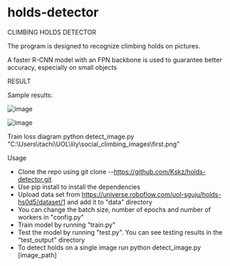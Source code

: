 # holds-detector

CLIMBING HOLDS DETECTOR

The program is designed to recognize climbing holds on pictures.

A faster R-CNN model with an FPN backbone is used to guarantee better accuracy, especially on small objects

RESULT

Sample results:

![image](https://github.com/Kskz/holds-detector/assets/63345177/3a4fe29e-b884-4e22-97a4-f61bc71bf74a)

![image](https://github.com/Kskz/holds-detector/assets/63345177/17a153f2-ace9-4522-b078-203f92fbe161)

Train loss diagram 
python detect_image.py "C:\Users\itachi\UOL\lily\social_climbing_images\first.png"

Usage
- Clone the repo using git clone --https://github.com/Kskz/holds-detector.git
- Use pip install to install the dependencies
- Upload data set from https://universe.roboflow.com/uol-sguju/holds-hs0d5/dataset/1 and add it to "data" directory
- You can change the batch size, number of epochs and number of workers in "config.py"
- Train model by running "train.py"
- Test the model by running "test.py". You can see testing results in the "test_output" directory
- To detect holds on a single image run python detect_image.py [image_path]
